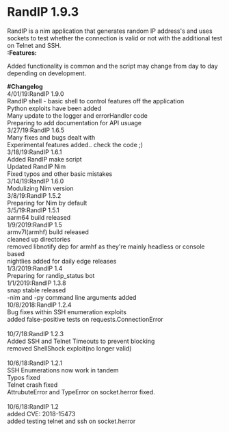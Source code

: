 # RandIP 1.9.3
RandIP is a nim application that generates random IP address's and uses sockets to test whether the connection is valid or not with the additional test on Telnet and SSH.
<br>
<b>:Features:</b>
<br>

Added functionality is common and the script may change from day to day depending on development.
<br>

<b>#Changelog</b>
<br>
4/01/19:RandIP 1.9.0
<br>
RandIP shell - basic shell to control features off the application
<br>
Python exploits have been added
<br>
Many update to the logger and errorHandler code
<br>
Preparing to add documentation for API usuage
<br>
3/27/19:RandIP 1.6.5
<br>
Many fixes and bugs dealt with
<br>
Experimental features added.. check the code ;)
<br>
3/18/19:RandIP 1.6.1
<br>
Added RandIP make script
<br>
Updated RandIP Nim
<br>
Fixed typos and other basic mistakes
<br>
3/14/19:RandIP 1.6.0
<br>
Modulizing Nim version
<br>
3/8/19:RandIP 1.5.2
<br>
Preparing for Nim by default
<br>
3/5/19:RandIP 1.5.1
<br>
aarm64 build released
<br>
1/9/2019:RandIP 1.5
<br>
armv7l(armhf) build released
<br>
cleaned up directories
<br>
removed libnotify dep for armhf as they're mainly headless or console based
<br>
nightlies added for daily edge releases
<br>
1/3/2019:RandIP 1.4
<br>
Preparing for randip_status bot
<br>
1/1/2019:RandIP 1.3.8
<br>
snap stable released
<br>
-nim and -py command line arguments added
<br>
10/8/2018:RandIP 1.2.4
<br>
Bug fixes within SSH enumeration exploits
<br>
added false-positive tests on requests.ConnectionError
<br>
<br>
10/7/18:RandIP 1.2.3
<br>
Added SSH and Telnet Timeouts to prevent blocking
<br>
removed ShellShock exploit(no longer valid)
<br>
<br>
10/6/18:RandIP 1.2.1
<br>
SSH Enumerations now work in tandem
<br>
Typos fixed
<br>
Telnet crash fixed
<br>
AttrubuteError and TypeError on socket.herror fixed.
<br>
<br>
10/6/18:RandIP 1.2
<br>
added CVE: 2018-15473
<br>
added testing telnet and ssh on socket.herror
<br>
